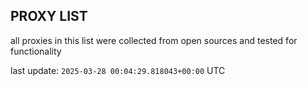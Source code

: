 ## PROXY LIST

all proxies in this list were collected from open sources and tested for functionality

last update: `2025-03-28 00:04:29.818043+00:00` UTC